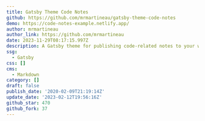 ```yaml
---
title: Gatsby Theme Code Notes
github: https://github.com/mrmartineau/gatsby-theme-code-notes
demo: https://code-notes-example.netlify.app/
author: mrmartineau
author_link: https://github.com/mrmartineau
date: 2023-11-29T08:17:15.997Z
description: A Gatsby theme for publishing code-related notes to your website
ssg:
  - Gatsby
css: []
cms:
  - Markdown
category: []
draft: false
publish_date: '2020-02-09T21:19:14Z'
update_date: '2023-02-12T19:56:16Z'
github_star: 470
github_fork: 37
---
```

